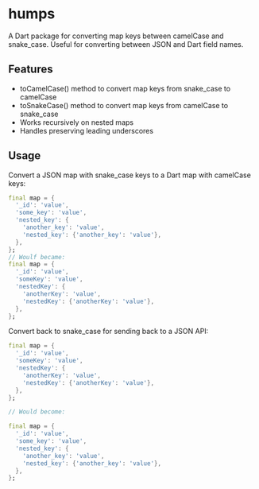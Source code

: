 # humps
A Dart package for converting map keys between camelCase and snake_case. Useful for converting between JSON and Dart field names.

## Features
* toCamelCase() method to convert map keys from snake_case to camelCase
* toSnakeCase() method to convert map keys from camelCase to snake_case
* Works recursively on nested maps
* Handles preserving leading underscores
## Usage
Convert a JSON map with snake_case keys to a Dart map with camelCase keys:

```dart
final map = {
  '_id': 'value',
  'some_key': 'value',
  'nested_key': {
    'another_key': 'value',
    'nested_key': {'another_key': 'value'},
  },
};
// Woulf became:
final map = {
  '_id': 'value',
  'someKey': 'value',
  'nestedKey': {
    'anotherKey': 'value',
    'nestedKey': {'anotherKey': 'value'},
  },
};
```

Convert back to snake_case for sending back to a JSON API:

```dart
final map = {
  '_id': 'value',
  'someKey': 'value',
  'nestedKey': {
    'anotherKey': 'value',
    'nestedKey': {'anotherKey': 'value'},
  },
};

// Would become:

final map = {
  '_id': 'value',
  'some_key': 'value',
  'nested_key': {
    'another_key': 'value',
    'nested_key': {'another_key': 'value'},
  },
};
```